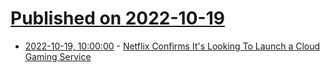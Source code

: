 # [Published on 2022-10-19](index.md)

* [2022-10-19, 10:00:00](https://games.slashdot.org/story/22/10/19/0528215/netflix-confirms-its-looking-to-launch-a-cloud-gaming-service?utm_source=rss1.0mainlinkanon&utm_medium=feed) - [Netflix Confirms It's Looking To Launch a Cloud Gaming Service](https://games.slashdot.org/story/22/10/19/0528215/netflix-confirms-its-looking-to-launch-a-cloud-gaming-service?utm_source=rss1.0mainlinkanon&utm_medium=feed)
